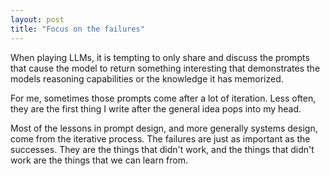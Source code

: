 ```yaml
---
layout: post
title: "Focus on the failures"
---
```


When playing LLMs, it is tempting to only share and discuss the prompts that cause the model to return something interesting that demonstrates the models reasoning capabilities or the knowledge it has memorized.

For me, sometimes those prompts come after a lot of iteration. Less often, they are the first thing I write after the general idea pops into my head.

Most of the lessons in prompt design, and more generally systems design, come from the iterative process. The failures are just as important as the successes. They are the things that didn't work, and the things that didn't work are the things that we can learn from.
